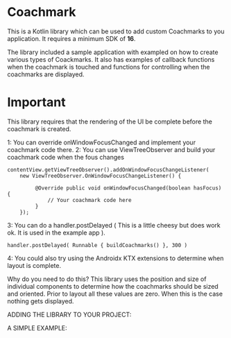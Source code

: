 # Coachmark
This is a Kotlin library which can be used to add custom Coachmarks to you application.
It requires a minimum SDK of **16**.

The library included a sample application with exampled on how to create various types
of Coackmarks. It also has examples of callback functions when the coachmark is touched and
functions for controlling when the coachmarks are displayed.

# Important

This library requires that the rendering of the UI be complete before the coachmark is 
created. 

1: You can override onWindowFocusChanged and implement your coachmark code there.
2: You can use ViewTreeObserver and build your coachmark code when the fous changes

    contentView.getViewTreeObserver().addOnWindowFocusChangeListener(
        new ViewTreeObserver.OnWindowFocusChangeListener() {
 
             @Override public void onWindowFocusChanged(boolean hasFocus) {  
                 // Your coachmark code here
             }
        });
            

        
3: You can do a handler.postDelayed  ( This is a little cheesy but does work ok. It is used in the example app ). 

    handler.postDelayed( Runnable { buildCoachmarks() }, 300 )

4: You could also try using the Androidx KTX extensions to determine when layout is complete.

Why do you need to do this? 
This library uses the position and size of individual components to determine how the coachmarks should be 
sized and oriented. Prior to layout all these values are zero. When this is the case nothing gets displayed.

ADDING THE LIBRARY TO YOUR PROJECT:

A SIMPLE EXAMPLE:



